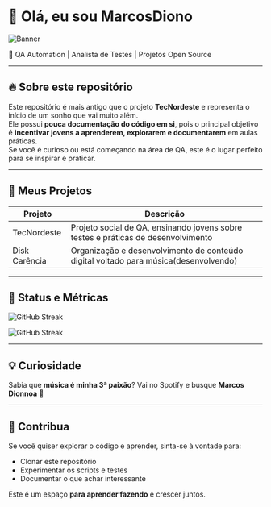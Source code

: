# 👋 Olá, eu sou MarcosDiono

![Banner](https://media.giphy.com/media/l0MYt5jPR6QX5pnqM/giphy.gif)

🎯 QA Automation | Analista de Testes | Projetos Open Source

---

## 🔥 Sobre este repositório

Este repositório é mais antigo que o projeto **TecNordeste** e representa o início de um sonho que vai muito além.  
Ele possui **pouca documentação do código em si**, pois o principal objetivo é **incentivar jovens a aprenderem, explorarem e documentarem** em aulas práticas.  
Se você é curioso ou está começando na área de QA, este é o lugar perfeito para se inspirar e praticar.

---

## 🚀 Meus Projetos

| Projeto | Descrição |
|---------|-----------|
| TecNordeste | Projeto social de QA, ensinando jovens sobre testes e práticas de desenvolvimento |
| Disk Carência | Organização e desenvolvimento de conteúdo digital voltado para música(desenvolvendo)|

---

## 🎨 Status e Métricas

![GitHub Streak](https://github-readme-streak-stats.herokuapp.com/?user=MarcosDiono&theme=radical)

![GitHub Streak](https://github-readme-streak-stats.herokuapp.com/?user=MarcosDiono&theme=radical)

---

## 💡 Curiosidade

Sabia que **música é minha 3ª paixão**? Vai no Spotify e busque **Marcos Dionnoa** 🎵

---

## 📌 Contribua

Se você quiser explorar o código e aprender, sinta-se à vontade para:  
- Clonar este repositório  
- Experimentar os scripts e testes  
- Documentar o que achar interessante  

Este é um espaço **para aprender fazendo** e crescer juntos.
